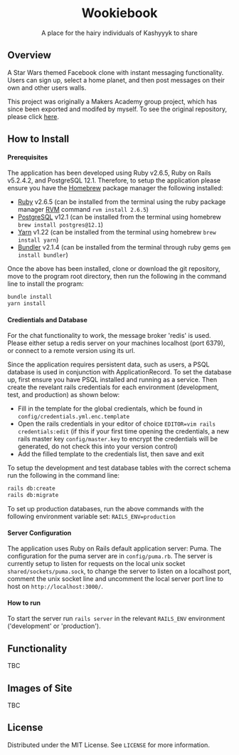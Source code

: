 <p>
  <h1 align="center">Wookiebook</h1>

  <p align="center">
    A place for the hairy individuals of Kashyyyk to share
    <br />
  </p>
</p>

## Overview

A Star Wars themed Facebook clone with instant messaging functionality. Users can sign up, select a home planet, and then post messages on their own and other users walls. 

This project was originally a Makers Academy group project, which has since been exported and modifed by myself. To see the original repository, please click [here](https://github.com/cpcwood/acebook-dosdosdesperadosdynamicos).

## How to Install

#### Prerequisites

The application has been developed using Ruby v2.6.5, Ruby on Rails v5.2.4.2, and PostgreSQL 12.1. Therefore, to setup the application please ensure you have the [Homebrew](https://brew.sh/) package manager the following installed:
- [Ruby](https://www.ruby-lang.org/en/) v2.6.5 (can be installed from the terminal using the ruby package manager [RVM](https://rvm.io/rvm/install) command ```rvm install 2.6.5```)
- [PostgreSQL](https://www.postgresql.org/) v12.1 (can be installed from the terminal using homebrew ```brew install postgres@12.1```)
- [Yarn](https://yarnpkg.com/) v1.22 (can be installed from the terminal using homebrew ```brew install yarn```)
- [Bundler](https://bundler.io/) v2.1.4 (can be installed from the terminal through ruby gems ```gem install bundler```)

Once the above has been installed, clone or download the git repository, move to the program root directory, then run the following in the command line to install the program:

```bash
bundle install
yarn install
```

#### Credientials and Database

For the chat functionality to work, the message broker 'redis' is used. Please either setup a redis server on your machines localhost (port 6379), or connect to a remote version using its url.

Since the application requires persistent data, such as users, a PSQL database is used in conjunction with ApplicationRecord. To set the database up, first ensure you have PSQL installed and running as a service. Then create the revelant rails credentials for each environment (development, test, and production) as shown below:
- Fill in the template for the global credientals, which be found in ```config/credentials.yml.enc.template```
- Open the rails credentials in your editor of choice ```EDITOR=vim rails credentials:edit``` (if this if your first time opening the credentials, a new rails master key ```config/master.key``` to encrypt the credentials will be generated, do not check this into your version control)
- Add the filled template to the credentials list, then save and exit

To setup the development and test database tables with the correct schema run the following in the command line:
```bash
rails db:create
rails db:migrate
```
To set up production databases, run the above commands with the following environment variable set: ```RAILS_ENV=production```

#### Server Configuration

The application uses Ruby on Rails default application server: Puma. The configuration for the puma server are in ```config/puma.rb```. The server is currently setup to listen for requests on the local unix socket ```shared/sockets/puma.sock```, to change the server to listen on a localhost port, comment the unix socket line and uncomment the local server port line to host on `http://localhost:3000/`.

#### How to run

To start the server run ```rails server``` in the relevant ```RAILS_ENV``` environment ('development' or 'production').

## Functionality

TBC

## Images of Site

TBC

## License

Distributed under the MIT License. See `LICENSE` for more information.
